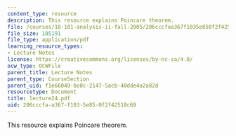 ```yaml
---
content_type: resource
description: This resource explains Poincare theorem.
file: /courses/18-101-analysis-ii-fall-2005/206cccfaa367f1035e850f2f42518c69_lecture24.pdf
file_size: 185191
file_type: application/pdf
learning_resource_types:
- Lecture Notes
license: https://creativecommons.org/licenses/by-nc-sa/4.0/
ocw_type: OCWFile
parent_title: Lecture Notes
parent_type: CourseSection
parent_uid: f1e66049-be8c-2147-5acb-40dde4a2a82d
resourcetype: Document
title: lecture24.pdf
uid: 206cccfa-a367-f103-5e85-0f2f42518c69
---
```

This resource explains Poincare theorem.